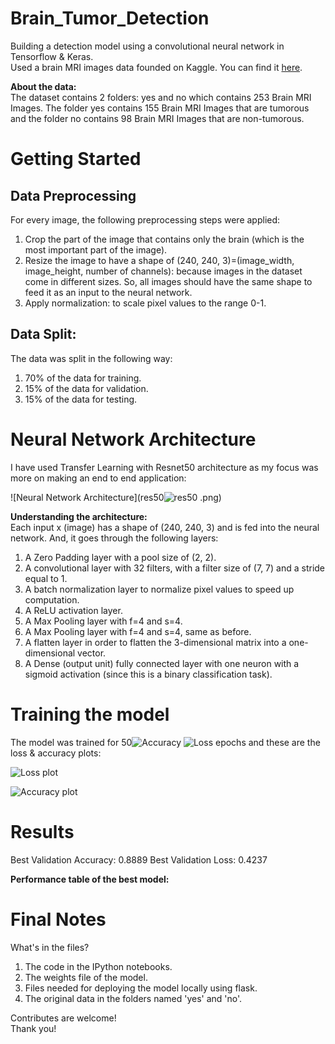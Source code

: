 # Brain_Tumor_Detection
Building a detection model using a convolutional neural network in Tensorflow & Keras.<br>
Used a brain MRI images data founded on Kaggle. You can find it [here](https://www.kaggle.com/navoneel/brain-mri-images-for-brain-tumor-detection).<br>

**About the data:**<br>
The dataset contains 2 folders: yes and no which contains 253 Brain MRI Images. The folder yes contains 155 Brain MRI Images that are tumorous and the folder no contains 98 Brain MRI Images that are non-tumorous.

# Getting Started

## Data Preprocessing

For every image, the following preprocessing steps were applied:

1. Crop the part of the image that contains only the brain (which is the most important part of the image).
2. Resize the image to have a shape of (240, 240, 3)=(image_width, image_height, number of channels): because images in the dataset come in different sizes. So, all images should have the same shape to feed it as an input to the neural network.
3. Apply normalization: to scale pixel values to the range 0-1.

## Data Split:

The data was split in the following way:
1. 70% of the data for training.
2. 15% of the data for validation.
3. 15% of the data for testing.

# Neural Network Architecture

I have used Transfer Learning with Resnet50 architecture as my focus was more on making an end to end application:

![Neural Network Architecture](res50![res50](https://user-images.githubusercontent.com/58721376/172156227-be7c8abd-5068-4f4b-bd50-ba00ea80537e.png)
.png)

**Understanding the architecture:**<br>
Each input x (image) has a shape of (240, 240, 3) and is fed into the neural network. And, it goes through the following layers:<br>

1. A Zero Padding layer with a pool size of (2, 2).
2. A convolutional layer with 32 filters, with a filter size of (7, 7) and a stride equal to 1.
3. A batch normalization layer to normalize pixel values to speed up computation.
4. A ReLU activation layer.
5. A Max Pooling layer with f=4 and s=4.
6. A Max Pooling layer with f=4 and s=4, same as before.
7. A flatten layer in order to flatten the 3-dimensional matrix into a one-dimensional vector.
8. A Dense (output unit) fully connected layer with one neuron with a sigmoid activation (since this is a binary classification task).


# Training the model
The model was trained for 50![Accuracy](https://user-images.githubusercontent.com/58721376/172156520-ff6a6e19-88e7-4889-b6e2-ead0bc24d919.png)
![Loss](https://user-images.githubusercontent.com/58721376/172156526-619d0f60-d7f1-455a-9780-00315c7b5133.png)
 epochs and these are the loss & accuracy plots:


![Loss plot](Loss.PNG)


![Accuracy plot](Accuracy.PNG)

# Results

Best Validation Accuracy: 0.8889
Best Validation Loss: 0.4237

**Performance table of the best model:**

# Final Notes

What's in the files?

1. The code in the IPython notebooks.
2. The weights file of the model.
3. Files needed for deploying the model locally using flask.
4. The original data in the folders named 'yes' and 'no'.


Contributes are welcome!
<br>Thank you!


